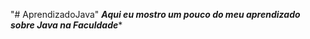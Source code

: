 "# AprendizadoJava" 
*******Aqui eu mostro um pouco do meu aprendizado sobre Java na Faculdade********
